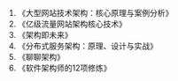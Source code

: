 1. 《大型网站技术架构：核心原理与案例分析》
2. 《亿级流量网站架构核心技术》
3. 《架构即未来》
4. 《分布式服务架构：原理、设计与实战》
5. 《聊聊架构》
6. 《软件架构师的12项修炼》